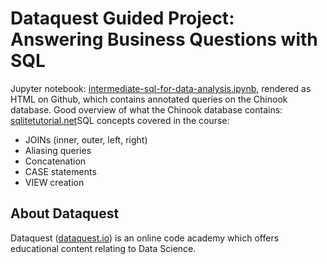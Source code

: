 # Dataquest Guided Project: Answering Business Questions with SQL
Jupyter notebook: [intermediate-sql-for-data-analysis.ipynb](https://github.com/KPwagner/dataquest-intermediate-sql-for-data-analysis/blob/master/intermediate-sql-for-data-analysis.ipynb), rendered as HTML on Github, which contains annotated queries on the Chinook database. Good overview of what the Chinook database contains: [sqlitetutorial.net](https://www.sqlitetutorial.net/sqlite-sample-database/)SQL concepts covered in the course:
* JOINs (inner, outer, left, right)
* Aliasing queries
* Concatenation
* CASE statements
* VIEW creation

## About Dataquest
Dataquest ([dataquest.io](https://www.dataquest.io/home)) is an online code academy which offers educational content relating to Data Science.
